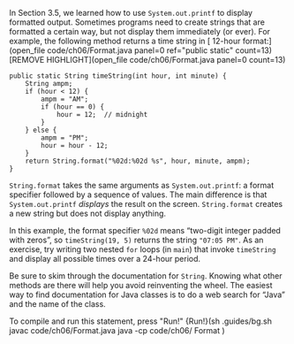 In Section 3.5, we learned how to use `System.out.printf` to display formatted output. Sometimes programs need to create strings that are formatted a certain way, but not display them immediately (or ever). For example, the following method returns a time string in [ 12-hour format:](open_file code/ch06/Format.java panel=0 ref="public static" count=13)
 [REMOVE HIGHLIGHT](open_file code/ch06/Format.java panel=0 count=13)


```code
public static String timeString(int hour, int minute) {
    String ampm;
    if (hour < 12) {
        ampm = "AM";
        if (hour == 0) {
            hour = 12;  // midnight
        }
    } else {
        ampm = "PM";
        hour = hour - 12;
    }
    return String.format("%02d:%02d %s", hour, minute, ampm);
}
```


`String.format` takes the same arguments as `System.out.printf`: a format specifier followed by a sequence of values. The main difference is that `System.out.printf` *displays* the result on the screen. `String.format` creates a new string but does not display anything.

In this example, the format specifier `%02d` means “two-digit integer padded with zeros”, so `timeString(19, 5)` returns the string `"07:05 PM"`. As an exercise, try writing two nested `for` loops (in `main`) that invoke `timeString` and display all possible times over a 24-hour period.

Be sure to skim through the documentation for `String`. Knowing what other methods are there will help you avoid reinventing the wheel. The easiest way to find documentation for Java classes is to do a web search for “Java” and the name of the class.

To compile and run this statement, press "Run!"
{Run!}(sh .guides/bg.sh javac code/ch06/Format.java java -cp code/ch06/ Format )
